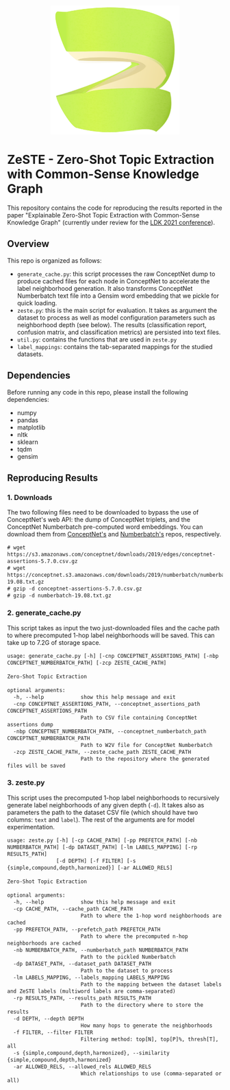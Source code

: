 <div align="center"><img src="zeste_logo.png" width="300"></div>

# ZeSTE - Zero-Shot Topic Extraction with Common-Sense Knowledge Graph

This repository contains the code for reproducing the results reported in the paper "Explainable Zero-Shot Topic Extraction with Common-Sense Knowledge Graph" (currently under review for the [LDK 2021 conference](http://2021.ldk-conf.org/)).

## Overview
This repo is organized as follows:
* `generate_cache.py`: this script processes the raw ConceptNet dump to produce cached files for each node in ConceptNet to accelerate the label neighborhood generation. It also transforms ConceptNet Numberbatch text file into a Gensim word embedding that we pickle for quick loading.
* `zeste.py`: this is the main script for evaluation. It takes as argument the dataset to process as well as model configuration parameters such as neighborhood depth (see below). The results (classification report, confusion matrix, and classification metrics) are persisted into text files.
* `util.py`: contains the functions that are used in `zeste.py`
* `label_mappings`: contains the tab-separated mappings for the studied datasets.


## Dependencies
Before running any code in this repo, please install the following dependencies:
* numpy
* pandas 
* matplotlib
* nltk
* sklearn
* tqdm
* gensim

## Reproducing Results
### 1. Downloads
The two following files need to be downloaded to bypass the use of ConceptNet's web API: the dump of ConceptNet triplets, and the ConceptNet Numberbatch pre-computed word embeddings. You can download them from [ConceptNet's](https://github.com/commonsense/conceptnet5/wiki/Downloads) and [Numberbatch's](https://github.com/commonsense/conceptnet-numberbatch) repos, respectively.
```
# wget https://s3.amazonaws.com/conceptnet/downloads/2019/edges/conceptnet-assertions-5.7.0.csv.gz
# wget https://conceptnet.s3.amazonaws.com/downloads/2019/numberbatch/numberbatch-19.08.txt.gz
# gzip -d conceptnet-assertions-5.7.0.csv.gz
# gzip -d numberbatch-19.08.txt.gz
```

### 2. generate_cache.py
This script takes as input the two just-downloaded files and the cache path to where precomputed 1-hop label neighborhoods will be saved. This can take up to 7.2G of storage space.
```
usage: generate_cache.py [-h] [-cnp CONCEPTNET_ASSERTIONS_PATH] [-nbp CONCEPTNET_NUMBERBATCH_PATH] [-zcp ZESTE_CACHE_PATH]

Zero-Shot Topic Extraction

optional arguments:
  -h, --help            show this help message and exit
  -cnp CONCEPTNET_ASSERTIONS_PATH, --conceptnet_assertions_path CONCEPTNET_ASSERTIONS_PATH
                        Path to CSV file containing ConceptNet assertions dump
  -nbp CONCEPTNET_NUMBERBATCH_PATH, --conceptnet_numberbatch_path CONCEPTNET_NUMBERBATCH_PATH
                        Path to W2V file for ConceptNet Numberbatch
  -zcp ZESTE_CACHE_PATH, --zeste_cache_path ZESTE_CACHE_PATH
                        Path to the repository where the generated files will be saved
```


### 3. zeste.py
This script uses the precomputed 1-hop label neighborhoods to recursively generate label neighborhoods of any given depth (`-d`). It takes also as parameters the path to the dataset CSV file (which should have two columns: `text` and `label`). The rest of the arguments are for model experimentation. 

```
usage: zeste.py [-h] [-cp CACHE_PATH] [-pp PREFETCH_PATH] [-nb NUMBERBATCH_PATH] [-dp DATASET_PATH] [-lm LABELS_MAPPING] [-rp RESULTS_PATH]
                [-d DEPTH] [-f FILTER] [-s {simple,compound,depth,harmonized}] [-ar ALLOWED_RELS]

Zero-Shot Topic Extraction

optional arguments:
  -h, --help            show this help message and exit
  -cp CACHE_PATH, --cache_path CACHE_PATH
                        Path to where the 1-hop word neighborhoods are cached
  -pp PREFETCH_PATH, --prefetch_path PREFETCH_PATH
                        Path to where the precomputed n-hop neighborhoods are cached
  -nb NUMBERBATCH_PATH, --numberbatch_path NUMBERBATCH_PATH
                        Path to the pickled Numberbatch
  -dp DATASET_PATH, --dataset_path DATASET_PATH
                        Path to the dataset to process
  -lm LABELS_MAPPING, --labels_mapping LABELS_MAPPING
                        Path to the mapping between the dataset labels and ZeSTE labels (multiword labels are comma-separated)
  -rp RESULTS_PATH, --results_path RESULTS_PATH
                        Path to the directory where to store the results
  -d DEPTH, --depth DEPTH
                        How many hops to generate the neighborhoods
  -f FILTER, --filter FILTER
                        Filtering method: top[N], top[P]%, thresh[T], all
  -s {simple,compound,depth,harmonized}, --similarity {simple,compound,depth,harmonized}
  -ar ALLOWED_RELS, --allowed_rels ALLOWED_RELS
                        Which relationships to use (comma-separated or all)
```
